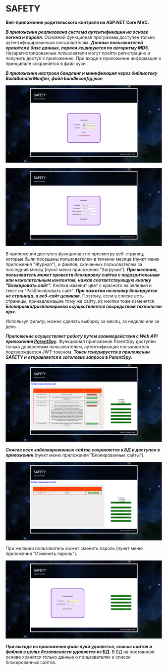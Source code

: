 # SAFETY

**Веб-приложение родительского контроля на ASP.NET Core MVC.** 

***В приложении реализована система аутентификации на основе логина и пароля.*** Основной функционал программы доступен только аутентифицированным пользователям. ***Данные пользователей хранятся в базе данных, пароли хешируются по алгоритму MD5.*** Незарегистрированные пользователи могут пройти регистрацию и получить доступ к приложению. При входе в приложение информация о принципале сохраняется в файл куки.  

***В приложении настроен бандлинг и минификация через библиотеку BuildBundlerMinifier, файл bundleconfig.json*** 

![1](https://github.com/Presstomsk/Web_Parent_Control/blob/master/jpg/Auth.jpg)

![2](https://github.com/Presstomsk/Web_Parent_Control/blob/master/jpg/Registration.jpg)

В приложении доступен функционал по просмотру веб-страниц, которые были посещены пользователем в течении месяца (пункт меню приложения "Журнал"), и файлов, скачанных пользователем за последний месяц (пункт меню приложения "Загрузки"). ***При желании, пользователь может провести блокировку сайтов с подозрительным или нежелательным контентом, нажав соответствующую кнопку "Блокировать сайт".*** Кнопка изменит цвет c красного на зеленый и текст на "Разблокировать сайт". ***При нажатии на кнопку блокируется не страница, а веб-сайт целиком.*** Поэтому, если в списке есть страницы, принадлежащие тому же сайту, их кнопки тоже изменятся. ***Блокировка/разблокировка осуществляется посредством технологии ajax.***

Используя фильтр, можно сделать выборку за месяц, за неделю или за день. 

***Приложение осуществляет работу путем взаимодействия с Web API приложения [ParentSpy](https://github.com/Presstomsk/Parent_Spy).*** Функционал приложения ParentSpy доступен только доверенным пользователям, аутентификация пользователя подтверждается JWT-токеном. ***Токен генерируется в приложении SAFETY и отправляется в заголовке запроса в ParentSpy.***

![3](https://github.com/Presstomsk/Web_Parent_Control/blob/master/jpg/Blocking.png)

***Список всех заблокированных сайтов сохраняется в БД и доступен в приложении*** (пункт меню приложения "Блокированные сайты").

![4](https://github.com/Presstomsk/Web_Parent_Control/blob/master/jpg/BlockedSites.jpg)

При желании пользователь может сменить пароль (пункт меню приложения "Изменить пароль").

![5](https://github.com/Presstomsk/Web_Parent_Control/blob/master/jpg/ChangePass.jpg)

***При выходе из приложения файл куки удаляется, список сайтов и файлов в целях безопасности удаляется из БД.*** В БД на постоянной основе хранятся только данные о пользователях и список блокированных сайтов. 
